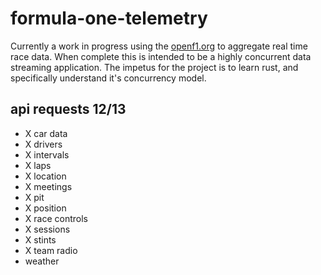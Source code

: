 # formula-one-telemetry

Currently a work in progress using the [openf1.org](https://openf1.org/) to aggregate real time race data. When complete this is intended to be a highly concurrent data streaming application. The impetus for the project is to learn rust, and specifically understand it's concurrency model.

## api requests 12/13
- X car data
- X drivers 
- X intervals
- X laps
- X location
- X meetings
- X pit
- X position
- X race controls
- X sessions
- X stints
- X team radio
- weather
